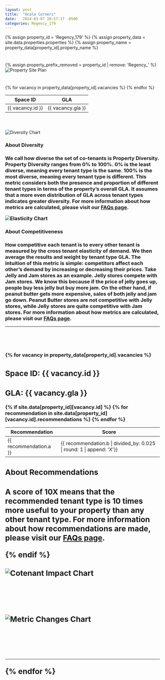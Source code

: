 ```yaml
---
layout: post
title:  "Ocala Corners"
date:   2024-03-07 20:57:17 -0500
categories: Regency_179
---
```

{% assign property_id = 'Regency_179' %}
{% assign property_data = site.data.properties.properties %}
{% assign property_name = property_data[property_id].property_name %}

<div class="slide-in-left">
<h1>
    <span id="head"></span>
</h1>
</div>

<!-- <div class="slide-in-left">
X vacancies out of Y spaces.
</div> -->

<div class="slide-in-left">
    {% assign property_prefix_removed = property_id | remove: 'Regency_' %}
    
<img src="{{ 'assets/images/Regency_179/179.png' | relative_url }}" alt="Property Site Plan" class="img-responsive">
</div>

<div class="slide-in-left">
<h1>
    <span id="vacancies"></span>
</h1>
</div>

<div class="slide-in-left">
<table class="vacancies-table">
<thead>
    <tr>
    <th>Space ID</th>
    <th>GLA</th>
    </tr>
</thead>
<tbody>
    {% for vacancy in property_data[property_id].vacancies %}
    <tr>
    <td>{{ vacancy.id }}</td>
    <td>{{ vacancy.gla }}</td>
    </tr>
    {% endfor %}
</tbody>
</table>
</div>

<div class="slide-in-left">
<h1>
    <span id="diversity"></span>
</h1>
</div>

<br>

<div class="slide-in-left">
<img src="{{ 'assets/images/Regency_179/diversity.svg' | relative_url }}" alt="Diversity Chart" class="img-responsive">
</div>

<h3>About Diversity<h3>
    <p class="small-text">We call how diverse the set of co-tenants is <strong>Property Diversity. Property Diversity </strong> ranges from 0% to 100%. 0% is the least diverse, meaning every tenant type is the same. 100% is the most diverse, meaning every tenant type is different. This metric considers both the presence and proportion of different tenant types in terms of the property’s overall GLA. It assumes that a more even distribution of GLA across tenant types indicates greater diversity. For more information about how metrics are calculated, please visit our <a href="/Alyson-Gannon/docs/faqs/">FAQs page</a>.</p>

<!-- Slide-in SVG image -->
<div class="slide-in-left">
<img src="{{ 'assets/images/Regency_179/elasticity.svg' | relative_url }}" alt="Elasticity Chart" class="img-responsive">
</div>
<h3>About Competitiveness<h3>
    <p class="small-text"> How competitive each tenant is to every other tenant is measured by the cross tenant elasticity of demand. We then average the results and weight by tenant type GLA. The intuition of this metric is simple: competitors affect each other’s demand by increasing or decreasing their prices. Take Jelly and Jam stores as an example. Jelly stores compete with Jam stores. We know this because if the price of jelly goes up, people buy less jelly but buy more jam. On the other hand, if peanut butter gets more expensive, sales of both jelly and jam go down. Peanut Butter stores are not competitive with Jelly stores, while Jelly stores are quite competitive with Jam stores. For more information about how metrics are calculated, please visit our <a href="/Alyson-Gannon/docs/faqs/">FAQs page</a>.</p>

<hr>
<br>
<!-- Space Details and Images -->
<div class="slide-in-left">
<h1>
    <span id="spaces"></span>
</h1>
</div>
{% for vacancy in property_data[property_id].vacancies %}
<div class="centered-text">
    <h2>Space ID: {{ vacancy.id }}</h2>
    <h2>GLA: {{ vacancy.gla }}</h2>
    <!-- Recommendations Table for each space -->
{% if site.data[property_id][vacancy.id] %}
    <table class="recommendations-table">
    <thead>
        <tr>
        <th>Recommendation</th>
        <th>Score</th>
        <!-- Add more column headers as needed -->
        </tr>
    </thead>
    <tbody>
        {% for recommendation in site.data[property_id][vacancy.id].recommendations %}
        <!-- <tr>
            <td title="Details about recommendation">{{ recommendation.a }}</td>
            <td title="Score as a percentage">{{ recommendation.b | times: 100 | round | append: '%'}}</td>
        </tr> TODO: don't hard code the .025 division. should be / len(_model_classes) -->
        <tr>
            <td title="Details about recommendation">{{ recommendation.a }}</td>  
            <td title="Score">{{ recommendation.b | divided_by: 0.025 | round: 1 | append: 'X'}}</td>
            <!-- Add more cells as needed -->
        </tr>
        {% endfor %}
    </tbody>
    </table>
    <h2>About Recommendations<h2>
    <p class="small-text">A score of 10X means that the recommended tenant type is 10 times more useful to your property than any other tenant type. For more information about how recommendations are made, please visit our <a href="/Alyson-Gannon/docs/faqs/">FAQs page</a>.</p>
{% endif %}

<br>
<br>

<div class="slide-in-left">
    <img src="{{ 'assets/images/' | append: property_id | append: '/' | append: vacancy.id | append: '/cotenant_impact.svg' | relative_url }}" alt="Cotenant Impact Chart" class="img-responsive">
</div>

<br>
<br>
<br>
<br>

<div class="slide-in-left">
    <img src="{{ 'assets/images/' | append: property_id | append: '/' | append: vacancy.id | append: '/metric_changes.svg' | relative_url }}" alt="Metric Changes Chart" class="img-responsive">
</div>
<br>
<br>
<br>
<hr>
{% endfor %}


<script>
document.addEventListener('DOMContentLoaded', function() {
    // Select all .slide-in-left elements
    const slideInElements = document.querySelectorAll('.slide-in-left');

    // Function to handle the slide-in effect
    function slideIn() {
        slideInElements.forEach(element => {
            // Add the 'start-slide-in' class to start the animation
            element.classList.add('start-slide-in');
    });
    }

    // Function to check if an image is loaded
    function isImageLoaded(imgElement) {
        return imgElement.complete && imgElement.naturalHeight !== 0;
    }

    // Check if all images are loaded and apply the slide-in effect
    slideInElements.forEach(element => {
        const img = element.querySelector('img');
        if (img) {
            if (isImageLoaded(img)) {
                // Image is loaded, apply the slide-in effect
                slideIn();
            } else {
                // If image is not loaded, add an event listener
                img.addEventListener('load', slideIn);
                img.addEventListener('error', function() {
                    console.error('Image failed to load:', img.src);
            });
            }
        }
    });
});

</script>

<script>
var head = new Typed('#head', {
    strings: [
    'Property Profile for <strong class="strong">{{ property_name }}</strong>'
    ],
    typeSpeed: 30,
    startDelay: 200,
    smartBackspace: false,
    loop: false,
    backDelay: 1000, // Delay period after the text is typed out
    showCursor: true,
    cursorChar: '|'
});
</script>

<script>
var head = new Typed('#diversity', {
    strings: [
    'Property Diversity and Competition'
    ],
    typeSpeed: 30,
    startDelay: 200,
    smartBackspace: false,
    loop: false,
    backDelay: 1000, // Delay period after the text is typed out
    showCursor: true,
    cursorChar: '|'
});
</script>

<script>
var head = new Typed('#vacancies', {
    strings: [
    'Vacancies'
    ],
    typeSpeed: 30,
    startDelay: 200,
    smartBackspace: false,
    loop: false,
    backDelay: 1000, // Delay period after the text is typed out
    showCursor: true,
    cursorChar: '|'
});
</script>

<script>
var head = new Typed('#spaces', {
    strings: [
    'Vacancy Detail and Fill Recommendations'
    ],
    typeSpeed: 30,
    startDelay: 200,
    smartBackspace: false,
    loop: false,
    backDelay: 1000, // Delay period after the text is typed out
    showCursor: true,
    cursorChar: '|'
});
</script>
    